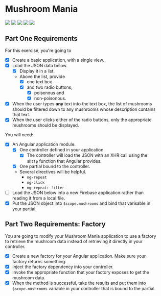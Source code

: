 # Mushroom Mania

![](https://img.shields.io/badge/data-static_json-lightgrey.svg)
![](https://img.shields.io/badge/template-angular-red.svg)
![](https://img.shields.io/badge/css_framework-bootstrap-5F2C7C.svg)
![](https://img.shields.io/badge/mvp-working-green.svg)
![](https://img.shields.io/badge/bonus-none-lightgrey.svg)

## Part One Requirements

For this exercise, you're going to
- [x] Create a basic application, with a single view.
- [x] Load the JSON data below.
    - [x] Display it in a list.
    - Above the list, provide
        - [x] one text box
        - [x] and two radio buttons,
            - [x] poisonous and
            - [x] non-poisonous.
- [x] When the user types **any** text into the text box, the list of mushrooms should be filtered down to any mushrooms whose description contains that text.
- [x] When the user clicks either of the radio buttons, only the appropriate mushrooms should be displayed.

You will need:

- [x] An Angular application module.
    - [x] One controller defined in your application.
        - [x] The controller will load the JSON with an XHR call using the `$http` function that Angular provides.
    - [x] One partial bound to the controller.
    - Several directives will be helpful.
        - `ng-repeat`
        - `ng-click`
        - `ng-repeat: filter`
- [ ] Load the JSON below into a new Firebase application rather than reading it from a local file.
- [x] Put the JSON object into `$scope.mushrooms` and bind that varisable in your partial.

## Part Two Requirements: Factory

You are going to modify your Mushroom Mania application to use a factory to retrieve the mushroom data instead of retrieving it directly in your controller.

- [x] Create a new factory for your Angular application. Make sure your factory returns something.
- [x] Inject the factory dependency into your controller.
- [x] Invoke the appropriate function that your factory exposes to get the mushroom data.
- [x] When the method is successful, take the results and put them into `$scope.mushrooms` variable in your controller that is bound to the partial.